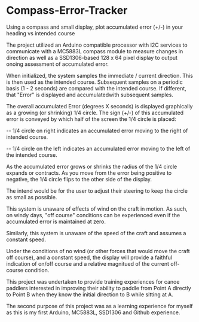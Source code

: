 # Compass-Error-Tracker
Using a compass and small display, plot accumulated error (+/-) in your heading vs intended course

The project utilized an Arduino compatible processor with I2C services to communicate with a MC5883L compass module to measure changes in direction 
as well as a SSD1306-based 128 x 64 pixel display to output onoing assessment of accumulated error.

When initialized, the system samples the immediate / current direction.  This is then used as the intended course.
Subsequent samples on a periodic basis (1 - 2 seconds) are compared with the intended course.  If different, that "Error" is displayed and accumulatedwith subsequent samples. 

The overall accumulated Error (degrees X seconds) is displayed graphically as a growing (or shrinking) 1/4 circle. The sign (+/-) of this accumulated
error is conveyed by which half of the screen the 1/4 circle is placed:

-- 1/4 circle on right indicates an accumulated error moving to the right of intended course.

-- 1/4 circle on the left indicates an accumulated error moving to the left of the intended course.

As the accumulated error grows or shrinks the radius of the 1/4 circle expands or contracts. As you move from the error being positive to negative, 
the 1/4 circle flips to the other side of the display.

The intend would be for the user to adjust their steering to keep the circle as small as possible. 

This system is unaware of effects of wind on the craft in motion.  As such, on windy days, "off course" conditions can be experienced even
if the accumulated error is maintained at zero. 

Similarly, this system is unaware of the speed of the craft and assumes a constant speed. 

Under the conditions of no wind (or other forces that would move the craft off course), and a constant speed, the display will provide a faithful indication of on/off course and a relative magnitued of the current off-course condition. 

This project was undertaken to provide training experiences for canoe paddlers interested in improving their ability to paddle from Point A 
directly to Point B when they know the initial direction to B while sitting at A. 

The second purpose of this project was as a learning experience for myself as this is my first Arduino, MC5883L, SSD1306 and Github experience. 
